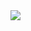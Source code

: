 <img src="https://capsule-render.vercel.app/api?type=waving&color=BDBDC8&height=150&section=header" />